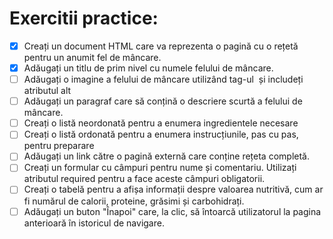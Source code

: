 # Exercitii practice:
- [x] Creați un document HTML care va reprezenta o pagină cu o rețetă pentru un anumit fel de mâncare.
- [x] Adăugați un titlu de prim nivel cu numele felului de mâncare.
- [ ] Adăugați o imagine a felului de mâncare utilizând tag-ul <img> și includeți atributul alt 
- [ ] Adăugați un paragraf care să conțină o descriere scurtă a felului de mâncare. 
- [ ] Creați o listă neordonată pentru a enumera ingredientele necesare
- [ ] Creați o listă ordonată pentru a enumera instrucțiunile, pas cu pas, pentru preparare
- [ ] Adăugați un link către o pagină externă care conține rețeta completă.
- [ ] Creați un formular cu câmpuri pentru nume și comentariu. Utilizați atributul required pentru a face aceste câmpuri obligatorii. 
- [ ] Creați o tabelă pentru a afișa informații despre valoarea nutritivă, cum ar fi numărul de calorii, proteine, grăsimi și carbohidrați.
- [ ] Adăugați un buton &quot;Înapoi&quot; care, la clic, să întoarcă utilizatorul la pagina anterioară în istoricul de navigare.